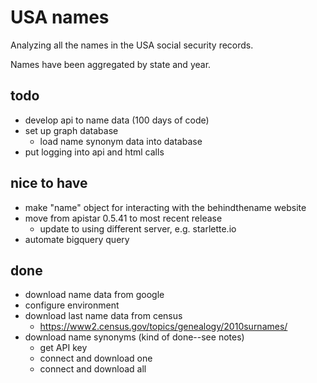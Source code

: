 # USA names
Analyzing all the names in the USA social security records.

Names have been aggregated by state and year.

## todo
* develop api to name data (100 days of code)
* set up graph database
    * load name synonym data into database
* put logging into api and html calls

## nice to have
* make "name" object for interacting with the behindthename website
* move from apistar 0.5.41 to most recent release
    * update to using different server, e.g. starlette.io
* automate bigquery query

## done
* download name data from google
* configure environment
* download last name data from census
    * https://www2.census.gov/topics/genealogy/2010surnames/
* download name synonyms (kind of done--see notes)
    * get API key
    * connect and download one
    * connect and download all